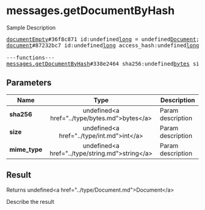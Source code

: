 # messages.getDocumentByHash

Sample Description

<pre>
<a href="../constructor/documentEmpty">documentEmpty</a>#36f8c871 id:undefined<a href="../type/long.md">long</a> = undefined<a href="../type/Document.md">Document</a>;
<a href="../constructor/document">document</a>#87232bc7 id:undefined<a href="../type/long.md">long</a> access_hash:undefined<a href="../type/long.md">long</a> date:undefined<a href="../type/int.md">int</a> mime_type:undefined<a href="../type/string.md">string</a> size:undefined<a href="../type/int.md">int</a> thumb:undefined<a href="../type/PhotoSize.md">PhotoSize</a> dc_id:undefined<a href="../type/int.md">int</a> version:undefined<a href="../type/int.md">int</a> attributes:undefinedVector&lt;<a href="../type/DocumentAttribute.md">DocumentAttribute</a>&gt; = undefined<a href="../type/Document.md">Document</a>;

---functions---
<a href="../method/messages.getDocumentByHash.md">messages.getDocumentByHash</a>#338e2464 sha256:undefined<a href="../type/bytes.md">bytes</a> size:undefined<a href="../type/int.md">int</a> mime_type:undefined<a href="../type/string.md">string</a> = undefined<a href="../type/Document.md">Document</a>;
</pre>

## Parameters

| Name | Type | Description |
|------|:----:|-------------|
| **sha256** | undefined&lt;a href=&#34;../type/bytes.md&#34;&gt;bytes&lt;/a&gt; | Param description |
| **size** | undefined&lt;a href=&#34;../type/int.md&#34;&gt;int&lt;/a&gt; | Param description |
| **mime_type** | undefined&lt;a href=&#34;../type/string.md&#34;&gt;string&lt;/a&gt; | Param description |

## Result

Returns undefined&lt;a href=&#34;../type/Document.md&#34;&gt;Document&lt;/a&gt;

Describe the result

